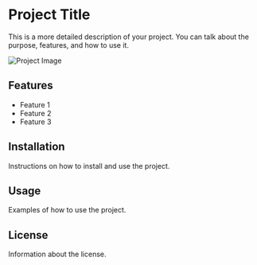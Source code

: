 # Project Title

This is a more detailed description of your project. You can talk about the purpose, features, and how to use it.

![Project Image](https://github.com/Charlesreilly0/Portfolio-Website/assets/142245908/51f23b84-9779-499c-bebe-0a4593618858)

<!-- portfolio-image: ![Project Image](https://github.com/Charlesreilly0/Portfolio-Website/assets/142245908/51f23b84-9779-499c-bebe-0a4593618858)-->
<!-- portfolio-brief: This is a short description of the project. -->

## Features

- Feature 1
- Feature 2
- Feature 3

## Installation

Instructions on how to install and use the project.

## Usage

Examples of how to use the project.

## License

Information about the license.
